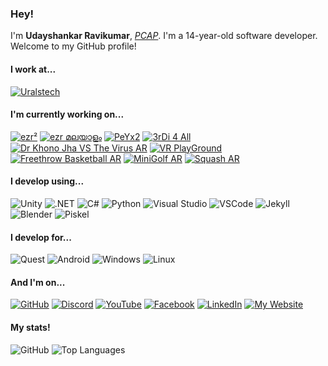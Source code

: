 ### Hey!
I'm **Udayshankar Ravikumar**, [*PCAP*](https://pythoninstitute.org/pcap). I'm a 14-year-old software developer. Welcome to my GitHub profile!

#### I work at...
[![Uralstech](https://img.shields.io/badge/Uralstech-Chief_Technology_Officer-black?style=for-the-badge&labelColor=FFFFFF)](https://uralstech.in)

#### I'm currently working on...
[![ezr²](https://img.shields.io/badge/ezr%C2%B2-black?style=for-the-badge&logo=data:image/png;base64,iVBORw0KGgoAAAANSUhEUgAAAA4AAAAOCAYAAAAfSC3RAAAAhklEQVQ4T52SsQ2AMAwE8xuwWDoqxC6IXRAVXRZjA6NHshVFDihOFyfnf1uPFDwgt8oiyh84ITnbnXWUgluS1SYkGEjAE2cTgvrGBkNgWFGVVPnTam1zSLGdr96Bu1V+aKF5E9vqtaO/VQ8kwAZd0LOoQAjkCFR7Q6HJqQMwpPgXOddqJOcPZgGXDyICOz0AAAAASUVORK5CYIIA&color=ffb273)](https://github.com/Uralstech/ezrSquared)
[![ezr മലയാളം](https://img.shields.io/badge/ezr_%E0%B4%AE%E0%B4%B2%E0%B4%AF%E0%B4%BE%E0%B4%B3%E0%B4%82-black?style=for-the-badge&logo=data:image/png;base64,iVBORw0KGgoAAAANSUhEUgAAAA4AAAAOCAYAAAAfSC3RAAAArUlEQVQ4T2P8GBv7nwEK+BcvZoSxCdGMII2kaIAZCNaIbOPZmA9wPrKtxksEUFyDYiOyJmSFMHFkMRQb7/yfjOI1dM0oGpFVgkwGSWKzGSYH9yM2jSAxdOcNAo0xn6LhwV+YNZUB2Y/ogdPvhvAYPG5ABoA0wgB6vIH8CNK4JE6AMWbRh/9gjSBNS/iWooQmtiQHsxGkmRGmiVDaBFuw6MN/uI3IfgTZis8AZI0AF3WOw9jTZiMAAAAASUVORK5CYIIA&color=D1A4DF)](https://github.com/Uralstech/ezrMlang)
[![PeYx2](https://img.shields.io/badge/PeYx2-black?style=for-the-badge&logo=data:image/png;base64,iVBORw0KGgoAAAANSUhEUgAAAA4AAAAOCAYAAAAfSC3RAAAARUlEQVQ4T2NkYGD4z4AbMOKSAklQrBHZdJhhRNlItkZs3iHKRrI1YjX9P47AQw5V6mpEdz/MBbSzkWI/MjIwoIQB/Z0KAOdXIAEEaA4NAAAAAElFTkSuQmCC&color=FFCCCC)](https://github.com/Uralstech/PeYx2)
[![3rDi 4 All](https://img.shields.io/badge/3rDi_4_All-black?style=for-the-badge&logo=android&color=E6FFE6)](https://play.google.com/store/apps/details?id=com.Uralstech.thirdifourall)
[![Dr Khono Jha VS The Virus AR](https://img.shields.io/badge/Dr_Khono_Jha_VS_The_Virus_AR-black?style=for-the-badge&logo=android&color=E6FFE6)](https://play.google.com/store/apps/details?id=com.Uralstech.DrKhonoJhaVSTheCoronavirusAR)
[![VR PlayGround](https://img.shields.io/badge/VR_PlayGround-black?style=for-the-badge&logo=meta&logoColor=0080FB&color=80D4FF)](https://www.oculus.com/experiences/quest/8376741375685432/)
[![Freethrow Basketball AR](https://img.shields.io/badge/Freethrow_Basketball_AR-black?style=for-the-badge&logo=meta&logoColor=0080FB&color=80D4FF)](https://www.oculus.com/experiences/quest/8661650433907969/)
[![MiniGolf AR](https://img.shields.io/badge/MiniGolf_AR-black?style=for-the-badge&logo=meta&logoColor=0080FB&color=80D4FF)](https://www.oculus.com/experiences/quest/6192609480763219/)
[![Squash AR](https://img.shields.io/badge/Squash_AR-black?style=for-the-badge&logo=meta&logoColor=0080FB&color=80D4FF)](https://www.oculus.com/experiences/quest/9005281436156314/)

#### I develop using...
![Unity](https://img.shields.io/badge/Unity-black?style=for-the-badge&logo=unity&logoColor=000000&color=FFFFFF)
![.NET](https://img.shields.io/badge/.NET-black?style=for-the-badge&logo=dotnet&color=512BD4)
![C#](https://img.shields.io/badge/C%23-black?style=for-the-badge&logo=csharp&color=9B4993)
![Python](https://img.shields.io/badge/Python-black?style=for-the-badge&logo=python&color=FFDE57)
![Visual Studio](https://img.shields.io/badge/Visual_Studio-black?style=for-the-badge&logo=visualstudio&color=A578DC)
![VSCode](https://img.shields.io/badge/VSCode-black?style=for-the-badge&logo=visualstudiocode&color=0078D7)
![Jekyll](https://img.shields.io/badge/Jekyll-black?style=for-the-badge&logo=jekyll&logoColor=FFFFFF&color=ff0000)
![Blender](https://img.shields.io/badge/Blender-black?style=for-the-badge&logo=blender&logoColor=FFFFFF&color=EA7600)
![Piskel](https://img.shields.io/badge/Piskel-black?style=for-the-badge&logo=data:image/png;base64,iVBORw0KGgoAAAANSUhEUgAAABAAAAAQCAYAAAAf8/9hAAAAUUlEQVQ4T2P8////fwYKACPIANl6VBMeNzIwECs2XAygIAwZwGHA+pAVxYzf8r8ZiBUbLgZQHIjftBhRzOC69p+BWDFwIBKrGJu6QWIAJYEIAG2Nn9Hr4cdpAAAAAElFTkSuQmCC&color=04E004)

#### I develop for...
![Quest](https://img.shields.io/badge/Quest-black?style=for-the-badge&logo=meta&logoColor=FFFFFF&color=0080FB)
![Android](https://img.shields.io/badge/Android-black?style=for-the-badge&logo=android&logoColor=FFFFFF&color=A4C639)
![Windows](https://img.shields.io/badge/Windows-black?style=for-the-badge&logo=windows&color=00ADEF)
![Linux](https://img.shields.io/badge/Linux-black?style=for-the-badge&logo=linux&logoColor=000000&color=ECC30C)

#### And I'm on...
[![GitHub](https://img.shields.io/badge/GitHub-black?style=for-the-badge&logo=github&logoColor=000000&color=FFFFFF)](https://GitHub.com/Uralstech)
[![Discord](https://img.shields.io/badge/Discord-black?style=for-the-badge&logo=discord&logoColor=FFFFFF&color=5865F2)](https://discord.com/users/856445664372326400)
[![YouTube](https://img.shields.io/badge/YouTube-black?style=for-the-badge&logo=youtube&logoColor=FFFFFF&color=FF0000)](https://www.youtube.com/@uralstechnologies9017)
[![Facebook](https://img.shields.io/badge/Facebook-black?style=for-the-badge&logo=facebook&logoColor=FFFFFF&color=4267B2)](https://www.facebook.com/100082467614963)
[![LinkedIn](https://img.shields.io/badge/LinkedIn-black?style=for-the-badge&logo=linkedin&logoColor=FFFFFF&color=0077B5)](https://www.linkedin.com/in/udayshankar-ctourals)
[![My Website](https://img.shields.io/badge/My_Website-black?style=for-the-badge&logo=jekyll&color=FF0000&logoColor=FFFFFF)](https://uralstech.github.io)

#### My stats!
![GitHub](https://github-readme-stats.vercel.app/api?username=uralstech&include_all_commits=true&line_height=28&show_icons=true&theme=github_dark)
![Top Languages](https://github-readme-stats.vercel.app/api/top-langs/?username=Uralstech&layout=donut&theme=github_dark)

<!--
**Uralstech/uralstech** is a ✨ _special_ ✨ repository because its `README.md` (this file) appears on your GitHub profile.

Here are some ideas to get you started:

- 🔭 I’m currently working on ...
- 🌱 I’m currently learning ...
- 👯 I’m looking to collaborate on ...
- 🤔 I’m looking for help with ...
- 💬 Ask me about ...
- 📫 How to reach me: ...
- 😄 Pronouns: ...
- ⚡ Fun fact: ...
-->
